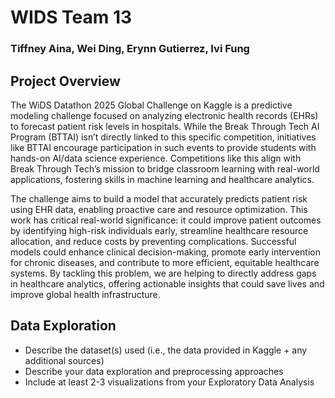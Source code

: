 # WIDS Team 13
### Tiffney Aina, Wei Ding, Erynn Gutierrez, Ivi Fung

## Project Overview
The WiDS Datathon 2025 Global Challenge on Kaggle is a predictive modeling challenge focused on analyzing electronic health records (EHRs) to forecast patient risk levels in hospitals. While the Break Through Tech AI Program (BTTAI) isn’t directly linked to this specific competition, initiatives like BTTAI  encourage participation in such events to provide students with hands-on AI/data science experience. Competitions like this align with Break Through Tech’s mission to bridge classroom learning with real-world applications, fostering skills in machine learning and healthcare analytics.

The challenge aims to build a model that accurately predicts patient risk using EHR data, enabling proactive care and resource optimization. This work has critical real-world significance: it could improve patient outcomes by identifying high-risk individuals early, streamline healthcare resource allocation, and reduce costs by preventing complications. Successful models could enhance clinical decision-making, promote early intervention for chronic diseases, and contribute to more efficient, equitable healthcare systems. By tackling this problem, we are helping to directly address gaps in healthcare analytics, offering actionable insights that could save lives and improve global health infrastructure.

## Data Exploration
- Describe the dataset(s) used (i.e., the data provided in Kaggle + any additional sources)
- Describe your data exploration and preprocessing approaches
- Include at least 2-3 visualizations from your Exploratory Data Analysis
